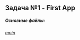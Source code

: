 ## Задача №1 - First App
##### Основные файлы:
###### [main](https://github.com/NetologyHomeWork/FirstApp/blob/main/src/main/kotlin/ru/netology/main.kt)
